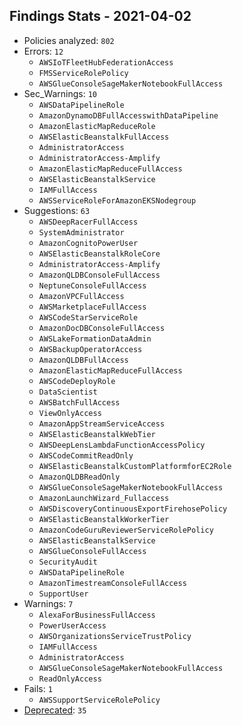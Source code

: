 ## Findings Stats - 2021-04-02

- Policies analyzed: `802`
- Errors: `12`
  - `AWSIoTFleetHubFederationAccess`
  - `FMSServiceRolePolicy`
  - `AWSGlueConsoleSageMakerNotebookFullAccess`
- Sec_Warnings: `10`
  - `AWSDataPipelineRole`
  - `AmazonDynamoDBFullAccesswithDataPipeline`
  - `AmazonElasticMapReduceRole`
  - `AWSElasticBeanstalkFullAccess`
  - `AdministratorAccess`
  - `AdministratorAccess-Amplify`
  - `AmazonElasticMapReduceFullAccess`
  - `AWSElasticBeanstalkService`
  - `IAMFullAccess`
  - `AWSServiceRoleForAmazonEKSNodegroup`
- Suggestions: `63`
  - `AWSDeepRacerFullAccess`
  - `SystemAdministrator`
  - `AmazonCognitoPowerUser`
  - `AWSElasticBeanstalkRoleCore`
  - `AdministratorAccess-Amplify`
  - `AmazonQLDBConsoleFullAccess`
  - `NeptuneConsoleFullAccess`
  - `AmazonVPCFullAccess`
  - `AWSMarketplaceFullAccess`
  - `AWSCodeStarServiceRole`
  - `AmazonDocDBConsoleFullAccess`
  - `AWSLakeFormationDataAdmin`
  - `AWSBackupOperatorAccess`
  - `AmazonQLDBFullAccess`
  - `AmazonElasticMapReduceFullAccess`
  - `AWSCodeDeployRole`
  - `DataScientist`
  - `AWSBatchFullAccess`
  - `ViewOnlyAccess`
  - `AmazonAppStreamServiceAccess`
  - `AWSElasticBeanstalkWebTier`
  - `AWSDeepLensLambdaFunctionAccessPolicy`
  - `AWSCodeCommitReadOnly`
  - `AWSElasticBeanstalkCustomPlatformforEC2Role`
  - `AmazonQLDBReadOnly`
  - `AWSGlueConsoleSageMakerNotebookFullAccess`
  - `AmazonLaunchWizard_Fullaccess`
  - `AWSDiscoveryContinuousExportFirehosePolicy`
  - `AWSElasticBeanstalkWorkerTier`
  - `AmazonCodeGuruReviewerServiceRolePolicy`
  - `AWSElasticBeanstalkService`
  - `AWSGlueConsoleFullAccess`
  - `SecurityAudit`
  - `AWSDataPipelineRole`
  - `AmazonTimestreamConsoleFullAccess`
  - `SupportUser`
- Warnings: `7`
  - `AlexaForBusinessFullAccess`
  - `PowerUserAccess`
  - `AWSOrganizationsServiceTrustPolicy`
  - `IAMFullAccess`
  - `AdministratorAccess`
  - `AWSGlueConsoleSageMakerNotebookFullAccess`
  - `ReadOnlyAccess`
- Fails: `1`
  - `AWSSupportServiceRolePolicy`
- [Deprecated](../DEPRECATED.json): `35`
